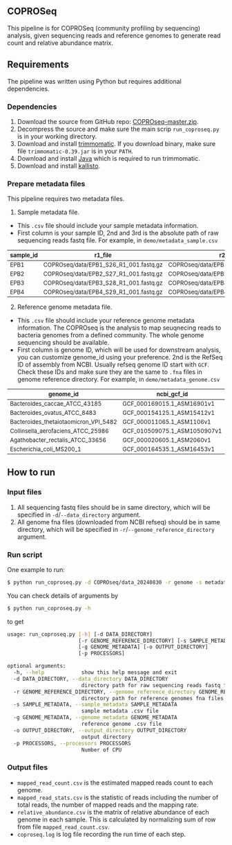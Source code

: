 ## COPROSeq

This pipeline is for COPROSeq (community profiling by sequencing) analysis, given sequencing reads and reference genomes to generate read count and relative abundance matrix.


## Requirements

The pipeline was written using Python but requires additional dependencies. 

### Dependencies
1. Download the source from GitHub repo: [COPROseq-master.zip](https://github.com/qijunz/COPROseq/archive/refs/heads/master.zip).
2. Decompress the source and make sure the main scrip `run_coproseq.py` is in your working directory.
3. Download and install [trimmomatic](http://www.usadellab.org/cms/index.php?page=trimmomatic). If you download binary, make sure file `trimmomatic-0.39.jar` is in your `PATH`.
4. Download and install [Java](https://www.java.com/en/download/help/download_options.html) which is required to run trimmomatic.
5. Download and install [kallisto](https://pachterlab.github.io/kallisto/download).

### Prepare metadata files
This pipeline requires two metadata files.

1. Sample metadata file.
- This `.csv` file should include your sample metadata information. 
- First column is your sample ID, 2nd and 3rd is the absolute path of raw sequencing reads fastq file. For example, in `demo/metadata_sample.csv`

<style scoped>
table {
  font-size: 13px;
}
</style>

| sample_id  | r1_file | r2_file |
| ------------- | ------------- | ------------- |
| EPB1  | COPROseq/data/EPB1_S26_R1_001.fastq.gz  | COPROseq/data/EPB1_S26_R2_001.fastq.gz  |
| EPB2  | COPROseq/data/EPB2_S27_R1_001.fastq.gz  | COPROseq/data/EPB2_S27_R2_001.fastq.gz  |
| EPB3  | COPROseq/data/EPB3_S28_R1_001.fastq.gz  | COPROseq/data/EPB3_S28_R2_001.fastq.gz  |
| EPB4  | COPROseq/data/EPB4_S29_R1_001.fastq.gz  | COPROseq/data/EPB4_S29_R2_001.fastq.gz  |

2. Reference genome metadata file.
- This `.csv` file should include your reference genome metadata information. The COPROseq is the analysis to map seuqnecing reads to bacteria genomes from a defined community. The whole genome sequencing should be available. 
- First column is genome ID, which will be used for downstream analysis, you can customize genome_id using your preference. 2nd is the RefSeq ID of assembly from NCBI. Usually refseq genome ID start with `GCF`. Check these IDs and make sure they are the same to `.fna` files in genome reference directory. For example, in `demo/metadata_genome.csv`

| genome_id  | ncbi_gcf_id |
| ------------- | ------------- |
| Bacteroides_caccae_ATCC_43185  | GCF_000169015.1_ASM16901v1  |
| Bacteroides_ovatus_ATCC_8483  | GCF_000154125.1_ASM15412v1  |
| Bacteroides_thetaiotaomicron_VPI_5482  | GCF_000011065.1_ASM1106v1  |
| Collinsella_aerofaciens_ATCC_25986  | GCF_010509075.1_ASM1050907v1  |
| Agathobacter_rectalis_ATCC_33656  | GCF_000020605.1_ASM2060v1  |
| Escherichia_coli_MS200_1  | GCF_000164535.1_ASM16453v1  |


## How to run

### Input files
1. All sequencing fastq files should be in same directory, which will be specified in `-d`/`--data_directory` argument.
2. All genome fna files (downloaded from NCBI refseq) should be in same directory, which will be specified in `-r`/`--genome_reference_directory` argument.

### Run script
One example to run:
```bash
$ python run_coproseq.py -d COPROseq/data_20240830 -r genome -s metadata_sample.csv -g metadata_genome.csv -o coproseq_out -p 8
```

You can check details of arguments by
```bash
$ python run_coproseq.py -h
```

to get

```bash
usage: run_coproseq.py [-h] [-d DATA_DIRECTORY]
                       [-r GENOME_REFERENCE_DIRECTORY] [-s SAMPLE_METADATA]
                       [-g GENOME_METADATA] [-o OUTPUT_DIRECTORY]
                       [-p PROCESSORS]

optional arguments:
  -h, --help            show this help message and exit
  -d DATA_DIRECTORY, --data_directory DATA_DIRECTORY
                        directory path for raw sequencing reads fastq files
  -r GENOME_REFERENCE_DIRECTORY, --genome_reference_directory GENOME_REFERENCE_DIRECTORY
                        directory path for reference genomes fna files
  -s SAMPLE_METADATA, --sample_metadata SAMPLE_METADATA
                        sample metadata .csv file
  -g GENOME_METADATA, --genome_metadata GENOME_METADATA
                        reference genome .csv file
  -o OUTPUT_DIRECTORY, --output_directory OUTPUT_DIRECTORY
                        output directory
  -p PROCESSORS, --processors PROCESSORS
                        Number of CPU
```

### Output files

- `mapped_read_count.csv` is the estimated mapped reads count to each genome.
- `mapped_read_stats.csv` is the statistic of reads including the number of total reads, the number of mapped reads and the mapping rate.
- `relative_abundance.csv` is the matrix of relative abundance of each genome in each sample. This is calculated by normalizing sum of row from file `mapped_read_count.csv`. 
- `coproseq.log` is log file recording the run time of each step.